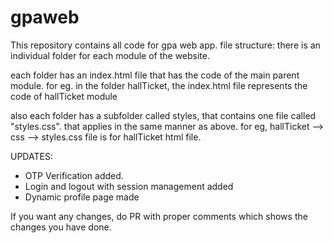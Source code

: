 # gpaweb
This repository contains all code for gpa web app.
file structure:
there is an individual folder for each module of the website.

each folder has an index.html file that has the code of the main parent module. 
for eg. in the folder hallTicket, the index.html file represents the code of hallTicket module

also each folder has a subfolder called styles, that contains one file called "styles.css".
that applies in the same manner as above.
for eg, hallTicket --> css --> styles.css file is for hallTicket html file.

UPDATES:
- OTP Verification added.
- Login and logout with session management added
- Dynamic profile page made

If you want any changes, do PR with proper comments which shows the changes you have done.
